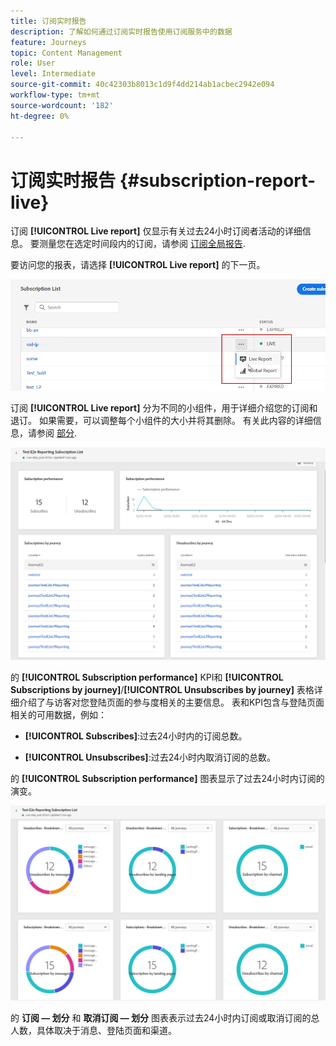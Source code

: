 ```yaml
---
title: 订阅实时报告
description: 了解如何通过订阅实时报告使用订阅服务中的数据
feature: Journeys
topic: Content Management
role: User
level: Intermediate
source-git-commit: 40c42303b8013c1d9f4dd214ab1acbec2942e094
workflow-type: tm+mt
source-wordcount: '182'
ht-degree: 0%

---
```


# 订阅实时报告 {#subscription-report-live}

订阅 **[!UICONTROL Live report]** 仅显示有关过去24小时订阅者活动的详细信息。 要测量您在选定时间段内的订阅，请参阅 [订阅全局报告](subscription-report-global.md).

要访问您的报表，请选择 **[!UICONTROL Live report]** 的下一页。

![](assets/subscription_report_6.png)

订阅 **[!UICONTROL Live report]** 分为不同的小组件，用于详细介绍您的订阅和退订。 如果需要，可以调整每个小组件的大小并将其删除。 有关此内容的详细信息，请参阅 [部分](live-report.md).

![](assets/subscription_report_3.png)

的 **[!UICONTROL Subscription performance]** KPI和 **[!UICONTROL Subscriptions by journey]**/**[!UICONTROL Unsubscribes by journey]** 表格详细介绍了与访客对您登陆页面的参与度相关的主要信息。 表和KPI包含与登陆页面相关的可用数据，例如：

* **[!UICONTROL Subscribes]**:过去24小时内的订阅总数。

* **[!UICONTROL Unsubscribes]**:过去24小时内取消订阅的总数。

的 **[!UICONTROL Subscription performance]** 图表显示了过去24小时内订阅的演变。

![](assets/subscription_report_4.png)

的 **订阅 — 划分** 和 **取消订阅 — 划分** 图表表示过去24小时内订阅或取消订阅的总人数，具体取决于消息、登陆页面和渠道。

